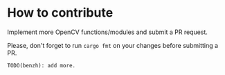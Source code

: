 # How to contribute

Implement more OpenCV functions/modules and submit a PR request.

Please, don't forget to run `cargo fmt` on your changes before submitting a PR.


```
TODO(benzh): add more.
```
